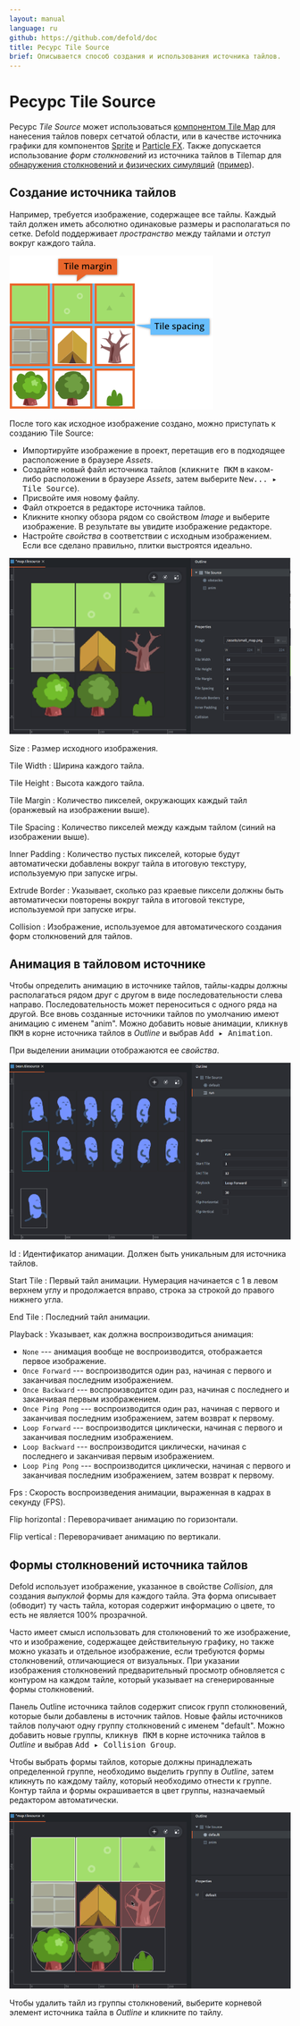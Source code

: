 ```yaml
---
layout: manual
language: ru
github: https://github.com/defold/doc
title: Ресурс Tile Source
brief: Описывается способ создания и использования источника тайлов.
---
```


# Ресурс Tile Source

Ресурс *Tile Source* может использоваться [компонентом Tile Map](/ru/manuals/tilemap) для нанесения тайлов поверх сетчатой области, или в качестве источника графики для компонентов [Sprite](/ru/manuals/sprite) и [Particle FX](/ru/manuals/particlefx). Также допускается использование *форм столкновений* из источника тайлов в Tilemap для [обнаружения столкновений и физических симуляций](/ru/manuals/physics) ([пример](/examples/tilemap/collisions/)).

## Создание источника тайлов

Например, требуется изображение, содержащее все тайлы. Каждый тайл должен иметь абсолютно одинаковые размеры и располагаться по сетке. Defold поддерживает _пространство_ между тайлами и _отступ_ вокруг каждого тайла.

![tile image](/manuals/images/tilemap/small_map.png)

После того как исходное изображение создано, можно приступать к созданию Tile Source:

- Импортируйте изображение в проект, перетащив его в подходящее расположение в браузере *Assets*.
- Создайте новый файл источника тайлов (<kbd>кликните ПКМ</kbd> в каком-либо расположении в браузере *Assets*, затем выберите <kbd>New... ▸ Tile Source</kbd>).
- Присвойте имя новому файлу.
- Файл откроется в редакторе источника тайлов.
- Кликните кнопку обзора рядом со свойством *Image* и выберите изображение. В результате вы увидите изображение редакторе.
- Настройте *свойства* в соответствии с исходным изображением. Если все сделано правильно, плитки выстроятся идеально.

![Creating a Tile Source](/manuals/images/tilemap/tilesource.png)

Size
: Размер исходного изображения.

Tile Width
: Ширина каждого тайла.

Tile Height
: Высота каждого тайла.

Tile Margin
: Количество пикселей, окружающих каждый тайл (оранжевый на изображении выше).

Tile Spacing
: Количество пикселей между каждым тайлом (синий на изображении выше).

Inner Padding
: Количество пустых пикселей, которые будут автоматически добавлены вокруг тайла в итоговую текстуру, используемую при запуске игры.

Extrude Border
: Указывает, сколько раз краевые пиксели должны быть автоматически повторены вокруг тайла в итоговой текстуре, используемой при запуске игры.

Collision
: Изображение, используемое для автоматического создания форм столкновений для тайлов.

## Анимация в тайловом источнике

Чтобы определить анимацию в источнике тайлов, тайлы-кадры должны располагаться рядом друг с другом в виде последовательности слева направо. Последовательность может переноситься с одного ряда на другой. Все вновь созданные источники тайлов по умолчанию имеют анимацию с именем "anim". Можно добавить новые анимации, <kbd>кликнув ПКМ</kbd> в корне источника тайлов в *Outline* и выбрав <kbd>Add ▸ Animation</kbd>.

При выделении анимации отображаются ее *свойства*.

![Tile Source animation](/manuals/images/tilemap/animation.png)

Id
: Идентификатор анимации. Должен быть уникальным для источника тайлов.

Start Tile
: Первый тайл анимации. Нумерация начинается с 1 в левом верхнем углу и продолжается вправо, строка за строкой до правого нижнего угла.

End Tile
: Последний тайл анимации.

Playback
: Указывает, как должна воспроизводиться анимация:

  - `None` --- анимация вообще не воспроизводится, отображается первое изображение.
  - `Once Forward` --- воспроизводится один раз, начиная с первого и заканчивая последним изображением.
  - `Once Backward` --- воспроизводится один раз, начиная с последнего и заканчивая первым изображением.
  - `Once Ping Pong` --- воспроизводится один раз, начиная с первого и заканчивая последним изображением, затем возврат к первому.
  - `Loop Forward` --- воспроизводится циклически, начиная с первого и заканчивая последним изображением.
  - `Loop Backward` --- воспроизводится циклически, начиная с последнего и заканчивая первым изображением.
  - `Loop Ping Pong` --- воспроизводится циклически, начиная с первого и заканчивая последним изображением, затем возврат к первому.

Fps
: Скорость воспроизведения анимации, выраженная в кадрах в секунду (FPS).

Flip horizontal
: Переворачивает анимацию по горизонтали.

Flip vertical
: Переворачивает анимацию по вертикали.

## Формы столкновений источника тайлов

Defold использует изображение, указанное в свойстве *Collision*, для создания _выпуклой_ формы для каждого тайла. Эта форма описывает (обводит) ту часть тайла, которая содержит информацию о цвете, то есть не является 100% прозрачной.

Часто имеет смысл использовать для столкновений то же изображение, что и изображение, содержащее действительную графику, но также можно указать и отдельное изображение, если требуются формы столкновений, отличающиеся от визуальных. При указании изображения столкновений предварительный просмотр обновляется с контуром на каждом тайле, который указывает на сгенерированные формы столкновений.

Панель Outline источника тайлов содержит список групп столкновений, которые были добавлены в источник тайлов. Новые файлы источников тайлов получают одну группу столкновений с именем "default". Можно добавить новые группы, <kbd>кликнув ПКМ</kbd> в корне источника тайлов в *Outline* и выбрав <kbd>Add ▸ Collision Group</kbd>.

Чтобы выбрать формы тайлов, которые должны принадлежать определенной группе, необходимо выделить группу в *Outline*, затем кликнуть по каждому тайлу, который необходимо отнести к группе. Контур тайла и формы окрашивается в цвет группы, назначаемый редактором автоматически.

![Collision Shapes](/manuals/images/tilemap/collision.png)

Чтобы удалить тайл из группы столкновений, выберите корневой элемент источника тайла в *Outline* и кликните по тайлу.

